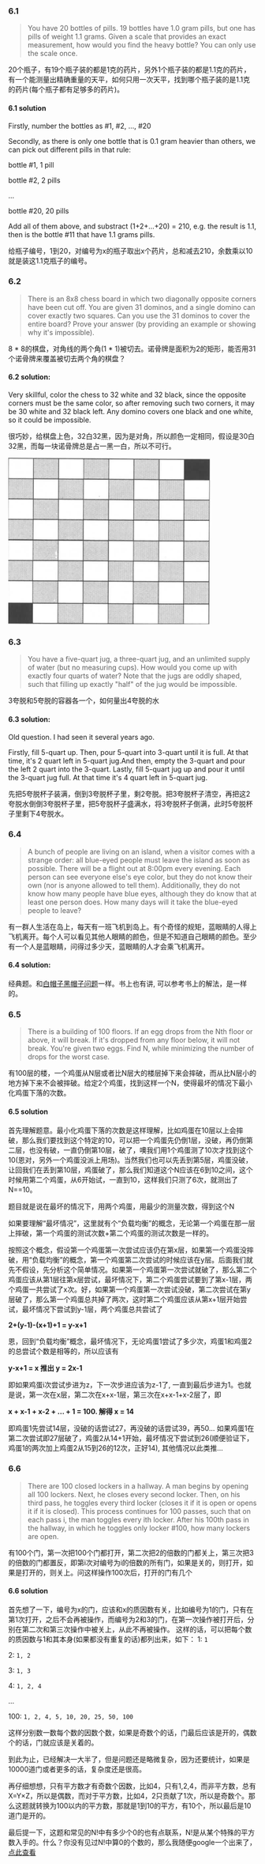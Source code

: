 ### 6.1
> You have 20 bottles of pills. 19 bottles have 1.0 gram pills, but one has pills of weight 1.1 grams. Given a scale that provides an exact measurement, how would you find the heavy bottle? You can only use the scale once.

20个瓶子，有19个瓶子装的都是1克的药片，另外1个瓶子装的都是1.1克的药片，有一个能测量出精确重量的天平，如何只用一次天平，找到哪个瓶子装的是1.1克的药片(每个瓶子都有足够多的药片)。

#### 6.1 solution
Firstly, number the bottles as #1, #2, ..., #20

Secondly, as there is only one bottle that is 0.1 gram heavier than others, we can pick out different pills in that rule:

bottle #1, 1 pill

bottle #2, 2 pills

...

bottle #20, 20 pills

Add all of them above, and substract (1+2+...+20) = 210, e.g. the result is 1.1, then is the bottle #11 that have 1.1 grams pills.


给瓶子编号，1到20，对编号为x的瓶子取出x个药片，总和减去210，余数乘以10就是装这1.1克瓶子的编号。

### 6.2
> There is an 8x8 chess board in which two diagonally opposite corners have been cut off. You are given 31 dominos, and a single domino can cover exactly two squares. Can you use the 31 dominos to cover the entire board? Prove your answer (by providing an example or showing why it's impossible).

8 * 8的棋盘，对角线的两个角(1 * 1)被切去。诺骨牌是面积为2的矩形，能否用31个诺骨牌来覆盖被切去两个角的棋盘？

#### 6.2 solution:
Very skillful, color the chess to 32 white and 32 black, since the opposite corners must be the same color, so after removing such two corners, it may be 30 white and 32 black left. Any domino covers one black and one white, so it could be impossible.

很巧妙，给棋盘上色，32白32黑，因为是对角，所以颜色一定相同，假设是30白32黑，而每一块诺骨牌总是占一黑一白，所以不可行。

![chess](/images/chess.png)

### 6.3
> You have a five-quart jug, a three-quart jug, and an unlimited supply of water (but no measuring cups). How would you come up with exactly four quarts of water? Note that the jugs are oddly shaped, such that filling up exactly "half" of the jug would be impossible.

3夸脱和5夸脱的容器各一个，如何量出4夸脱的水

#### 6.3 solution:
Old question. I had seen it several years ago.

Firstly, fill 5-quart up. Then, pour 5-quart into 3-quart until it is full. At that time, it's 2 quart left in 5-quart jug.And then, empty the 3-quart and pour the left 2 quart into the 3-quart. Lastly, fill 5-quart jug up and pour it until the 3-quart jug full. At that time it's 4 quart left in 5-quart jug.

先把5夸脱杯子装满，倒到3夸脱杯子里，剩2夸脱。把3夸脱杯子清空，再把这2夸脱水倒倒3夸脱杯子里，把5夸脱杯子盛满水，将3夸脱杯子倒满，此时5夸脱杯子里剩下4夸脱水。

### 6.4
> A bunch of people are living on an island, when a visitor comes with a strange order: all blue-eyed people must leave the island as soon as possible. There will be a flight out at 8:00pm every evening. Each person can see everyone else's eye color, but they do not know their own (nor is anyone allowed to tell them). Additionally, they do not know how many people have blue eyes, although they do know that at least one person does. How many days will it take the blue-eyed people to leave?

有一群人生活在岛上，每天有一班飞机到岛上。有个奇怪的规矩，蓝眼睛的人得上飞机离开。每个人可以看见其他人眼睛的颜色，但是不知道自己眼睛的颜色。至少有一个人是蓝眼睛，问得过多少天，蓝眼睛的人才会乘飞机离开。

#### 6.4 solution:

经典题。和[白帽子黑帽子问题](http://www.jobdao.com/interview/interview_82.htm)一样。书上也有讲, 可以参考书上的解法，是一样的。

### 6.5
> There is a building of 100 floors. If an egg drops from the Nth floor or above, it will break. If it's dropped from any floor below, it will not break. You're given two eggs. Find N, while minimizing the number of drops for the worst case.

有100层的楼，一个鸡蛋从N层或者比N层大的楼层掉下来会摔破，而从比N层小的地方掉下来不会被摔破。给定2个鸡蛋，找到这样一个N，使得最坏的情况下最小化鸡蛋下落的次数。

#### 6.5 solution

首先理解题意。最小化鸡蛋下落的次数是这样理解，比如鸡蛋在10层以上会摔破，那么我们要找到这个特定的10，可以把一个鸡蛋先仍倒1层，没破，再仍倒第二层，也没有破，一直仍倒第10层，破了，噢我们用1个鸡蛋测了10次才找到这个10(恩对，另外一个鸡蛋没派上用场)。当然我们也可以先丢到第5层，鸡蛋没破，让回我们在丢到第10层，鸡蛋破了，那么我们知道这个N应该在6到10之间，这个时候用第二个鸡蛋，从6开始试，一直到10，这样我们只测了6次，就测出了N==10。

题目就是说在最坏的情况下，用两个鸡蛋，用最少的测量次数，得到这个N

如果要理解“最坏情况”，这里就有个“负载均衡”的概念，无论第一个鸡蛋在那一层上摔破，第一个鸡蛋的测试次数+第二个鸡蛋的测试次数是一样的。

按照这个概念，假设第一个鸡蛋第一次尝试应该仍在第x层，如果第一个鸡蛋没摔破，用“负载均衡”的概念，第一个鸡蛋第二次尝试的时候应该在y层。后面我们就先不假设，先分析这个简单情况。如果第一个鸡蛋第一次尝试就破了，那么第二个鸡蛋应该从第1层往第x层尝试，最坏情况下，第二个鸡蛋尝试要到了第x-1层，两个鸡蛋一共尝试了x次。好，如果第一个鸡蛋第一次尝试没破，第二次尝试在第y层破了，那么第一个鸡蛋总共掉了两次，这时第二个鸡蛋应该从第x+1层开始尝试，最坏情况下尝试到y-1层，两个鸡蛋总共尝试了

**2+(y-1)-(x+1)+1 = y-x+1**

恩，回到“负载均衡”概念，最坏情况下，无论鸡蛋1尝试了多少次，鸡蛋1和鸡蛋2的总尝试个数是相等的，所以应该有

**y-x+1 = x 推出 y = 2x-1**

即如果鸡蛋i次尝试步进为z，下一次步进应该为z-1了, 一直到最后步进为1。也就是说，第一次在x层，第二次在x+x-1层，第三次在x+x-1+x-2层了，即

**x + x-1 + x-2 + ... + 1 = 100. 解得 x = 14**

即鸡蛋1先尝试14层，没破的话尝试27，再没破的话尝试39，再50...
如果鸡蛋1在第二次尝试即27层破了，鸡蛋2从14+1开始，最坏情况下尝试到26(顺便验证下，鸡蛋1的两次加上鸡蛋2从15到26的12次，正好14), 其他情况以此类推...

### 6.6
> There are 100 closed lockers in a hallway. A man begins by opening all 100 lockers. Next, he closes every second locker. Then, on his third pass, he toggles every third locker (closes it if it is open or opens it if it is closed). This process continues for 100 passes, such that on each pass i, the man toggles every ith locker. After his 100th pass in the hallway, in which he toggles only locker #100, how many lockers are open.

有100个门，第一次把100个门都打开，第二次把2的倍数的门都关上，第三次把3的倍数的门都置反，即第i次对编号为i的倍数的所有门，如果是关的，则打开，如果是打开的，则关上。问这样操作100次后，打开的门有几个

#### 6.6 solution

首先想了一下，编号为x的门，应该和x的质因数有关，比如编号为1的门，只有在第1次打开，之后不会再被操作，而编号为2和3的门，在第一次操作被打开后，分别在第二次和第三次操作中被关上，从此不再被操作。
这样的话，可以把每个数的质因数与1和其本身(如果都没有重复的话)都列出来，如下：
1: `1`

2: `1, 2`

3: `1, 3`

4: `1, 2, 4`

...

100: `1, 2, 4, 5, 10, 20, 25, 50, 100`

这样分别数一数每个数的因数个数，如果是奇数个的话，门最后应该是开的，偶数个的话，门就应该是关着的。

到此为止，已经解决一大半了，但是问题还是略微复杂，因为还要统计，如果是10000道门或者更多的话，复杂度还是很高。

再仔细想想，只有平方数才有奇数个因数，比如4，只有1,2,4，而非平方数，总有X=Y×Z，所以是偶数，而对于平方数，比如4，2只贡献了1次，所以是奇数个。那么这题就转换为100以内的平方数，那就是1到10的平方，有10个，所以最后是10道门是开的。

最后提一下，这题和常见的N!中有多少个0的也有点联系，N!是从某个特殊的平方数入手的。什么？你没有见过N!中算0的个数的，那么我随便google一个出来了，[点此查看](http://blog.csdn.net/u013081425/article/details/19805923 "算N!中0的个数")


